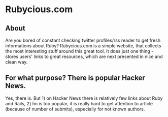 Rubycious.com
=============

About
-----

Are you bored of constant checking twitter profiles/rss reader to get fresh informations about Ruby? Rubycious.com is a simple website, that collects the most interesting stuff around this great tool. It does just one thing - stores users' links to great resources, which are next presented in nice and clean way.

For what purpose? There is popular Hacker News.
-----------------------------------------------

Yes, there is. But 1) on Hacker News there is relatively few links about Ruby and Rails, 2) hn is too popular, it is really hard to get attention to article (because of number of submits), especially for not known authors.

